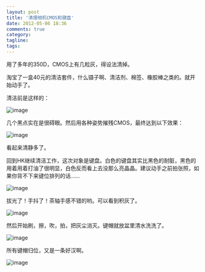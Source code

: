 ```yaml
---
layout: post
title: '清理相机CMOS和键盘'
date: 2012-05-06 18:36
comments: true
category: 
tagline: 
tags:
---
```

    

用了多年的350D，CMOS上有几粒灰，得设法清掉。

淘宝了一盒40元的清洁套件，什么镊子啊、清洁剂、棉签、橡胶棒之类的。就开始动手了。

清洁前是这样的：

![image](http://qingpei.me/images/in_post/2012/05/IMG_7222.jpg)

几个黑点实在是很碍眼。然后用各种姿势摧残CMOS，最终达到以下效果：

![image](http://qingpei.me/images/in_post/2012/05/IMG_7252.jpg)

看起来清静多了。

回到HK继续清洁工作，这次对象是键盘。白色的键盘其实比黑色的耐脏，黑色的用着用着打油了很明显，白色反而看上去没那么亮晶晶。建议动手之前拍张照，如果你背不下来键位排列的话……

![image](http://qingpei.me/images/in_post/2012/05/IMG_0319.jpg)

拔光了！手抖了！茶轴手感不错的哟。可以看到积灰了。

![image](http://qingpei.me/images/in_post/2012/05/IMG_0321.jpg)

然后开始刷，擦，吹，拍，把灰尘消灭。键帽就放盆里清水洗洗了。

![image](http://qingpei.me/images/in_post/2012/05/IMG_0322.jpg)

所有键帽归位，又是一条好汉啊。

![image](http://qingpei.me/images/in_post/2012/05/IMG_0325.jpg)
